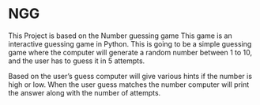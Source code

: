 # NGG
This Project is based on the Number guessing game This game is an interactive guessing game in Python. This is going to be a simple guessing game where the computer will generate a random number between 1 to 10, and the user has to guess it in 5 attempts.

Based on the user’s guess computer will give various hints if the number is high or low. When the user guess matches the number computer will print the answer along with the number of attempts.
